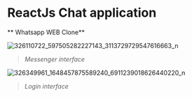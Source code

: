 # ReactJs Chat application 
** Whatsapp WEB Clone**

![326110722_597505282227143_3113729729547616663_n](https://github.com/hedi-mac/chatapp-frontend/assets/32374946/15b3ef6a-46db-4722-b342-5c040ef41345)
> *Messenger interface*
> 
![326349961_1648457875589240_6911239018626440220_n](https://github.com/hedi-mac/chatapp-frontend/assets/32374946/188b8e2f-287d-4ab4-92d2-cbac1fa043cd)
> *Login interface*

